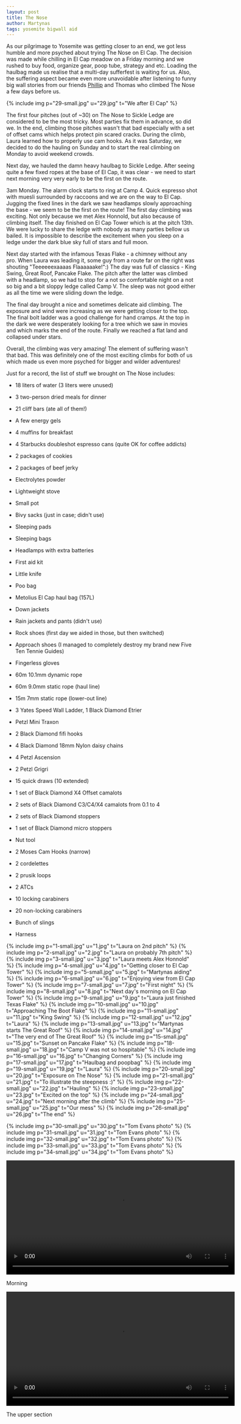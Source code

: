 ```yaml
---
layout: post
title: The Nose
author: Martynas
tags: yosemite bigwall aid
---
```


As our pilgrimage to Yosemite was getting closer to an end, we got less humble
and more psyched about trying The Nose on El Cap.  The decision was made while
chilling in El Cap meadow on a Friday morning and we rushed to buy food, organize gear,
poop tube, strategy and etc. Loading the haulbag made us realise that a multi-day sufferfest is
waiting for us. Also, the suffering aspect became even more unavoidable after listening
to funny big wall stories from our friends [Phillip](http://philippangelo.blogspot.co.uk/)
and Thomas who climbed The Nose a few days before us.

{% include img p="29-small.jpg" u="29.jpg" t="We after El Cap" %}
<!--break-->

The first four pitches (out of ~30) on The Nose to Sickle Ledge are considered to
be the most tricky. Most parties fix them in advance, so did we.  In the end, climbing
those pitches wasn't that bad especially with a set of offset cams which helps
protect pin scared cracks. During the climb, Laura learned how to properly use cam
hooks. As it was Saturday, we decided to do the hauling on Sunday and to start the
real climbing on Monday to avoid weekend crowds.

Next day, we hauled the damn heavy haulbag to Sickle Ledge. After seeing quite a
few fixed ropes at the base of El Cap, it was clear - we need to start next morning
very very early to be the first on the route.

3am Monday. The alarm clock starts to ring at Camp 4. Quick espresso shot with
muesli surrounded by raccoons and we are on the way to El Cap.  Jugging the fixed
lines in the dark we saw headlamps slowly approaching the base - we seem to be the
first on the route! The first day climbing was exciting.  Not only because we met
Alex Honnold, but also because of climbing itself. The day finished on El Cap Tower
which is at the pitch 13th. We were lucky to share the ledge with nobody as many
parties bellow us bailed. It is impossible to describe the excitement when you sleep
on a ledge under the dark blue sky full of stars and full moon.

Next day started with the infamous Texas Flake - a chimney without any pro. When
Laura was leading it, some guy from a route far on the right was shouting
"Teeeeeexaaaas Flaaaaaake!":) The day was full of classics - King Swing, Great
Roof, Pancake Flake. The pitch after the latter was climbed with a headlamp, so
we had to stop for a not so comfortable night on a not so big and a bit sloppy
ledge called Camp V. The sleep was not good either as all the time we were sliding
down the ledge.

The final day brought a nice and sometimes delicate aid climbing. The exposure and
wind were increasing as we were getting closer to the top. The final bolt
ladder was a good challenge for hand cramps. At the top in the dark we were
desperately looking for a tree which we saw in movies and which marks the end of the
route. Finally we reached a flat land and collapsed under stars.

Overall, the climbing was very amazing! The element of suffering wasn't that bad.
This was definitely one of the most exciting climbs for both of us which made us
even more psyched for bigger and wilder adventures!

Just for a record, the list of stuff we brought on The Nose includes:

* 18 liters of water (3 liters were unused)
* 3 two-person dried meals for dinner
* 21 cliff bars (ate all of them!)
* A few energy gels
* 4 muffins for breakfast
* 4 Starbucks doubleshot espresso cans (quite OK for coffee addicts)
* 2 packages of cookies
* 2 packages of beef jerky
* Electrolytes powder

* Lightweight stove
* Small pot
* Bivy sacks (just in case; didn't use)
* Sleeping pads
* Sleeping bags
* Headlamps with extra batteries
* First aid kit
* Little knife
* Poo bag
* Metolius El Cap haul bag (157L)
* Down jackets
* Rain jackets and pants (didn't use)
* Rock shoes (first day we aided in those, but then switched)
* Approach shoes (I managed to completely destroy my brand new Five Ten Tennie Guides)
* Fingerless gloves

* 60m 10.1mm dynamic rope
* 60m 9.0mm static rope (haul line)
* 15m 7mm static rope (lower-out line)
* 3 Yates Speed Wall Ladder, 1 Black Diamond Etrier
* Petzl Mini Traxon
* 2 Black Diamond fifi hooks
* 4 Black Diamond 18mm Nylon daisy chains
* 4 Petzl Ascension
* 2 Petzl Grigri
* 15 quick draws (10 extended)
* 1 set of Black Diamond X4 Offset camalots
* 2 sets of Black Diamond C3/C4/X4 camalots from 0.1 to 4
* 2 sets of Black Diamond stoppers
* 1 set of Black Diamond micro stoppers
* Nut tool
* 2 Moses Cam Hooks (narrow)
* 2 cordelettes
* 2 prusik loops
* 2 ATCs
* 10 locking carabiners
* 20 non-locking carabiners
* Bunch of slings
* Harness

{% include img p="1-small.jpg" u="1.jpg" t="Laura on 2nd pitch" %}
{% include img p="2-small.jpg" u="2.jpg" t="Laura on probably 7th pitch" %}
{% include img p="3-small.jpg" u="3.jpg" t="Laura meets Alex Honnold" %}
{% include img p="4-small.jpg" u="4.jpg" t="Getting closer to El Cap Tower" %}
{% include img p="5-small.jpg" u="5.jpg" t="Martynas aiding" %}
{% include img p="6-small.jpg" u="6.jpg" t="Enjoying view from El Cap Tower" %}
{% include img p="7-small.jpg" u="7.jpg" t="First night" %}
{% include img p="8-small.jpg" u="8.jpg" t="Next day's morning on El Cap Tower" %}
{% include img p="9-small.jpg" u="9.jpg" t="Laura just finished Texas Flake" %}
{% include img p="10-small.jpg" u="10.jpg" t="Approaching The Boot Flake" %}
{% include img p="11-small.jpg" u="11.jpg" t="King Swing" %}
{% include img p="12-small.jpg" u="12.jpg" t="Laura" %}
{% include img p="13-small.jpg" u="13.jpg" t="Martynas starts The Great Roof" %}
{% include img p="14-small.jpg" u="14.jpg" t="The very end of The Great Roof" %}
{% include img p="15-small.jpg" u="15.jpg" t="Sunset on Pancake Flake" %}
{% include img p="18-small.jpg" u="18.jpg" t="Camp V was not so hospitable" %}
{% include img p="16-small.jpg" u="16.jpg" t="Changing Corners" %}
{% include img p="17-small.jpg" u="17.jpg" t="Haulbag and poopbag" %}
{% include img p="19-small.jpg" u="19.jpg" t="Laura" %}
{% include img p="20-small.jpg" u="20.jpg" t="Exposure on The Nose" %}
{% include img p="21-small.jpg" u="21.jpg" t="To illustrate the steepness :)" %}
{% include img p="22-small.jpg" u="22.jpg" t="Hauling" %}
{% include img p="23-small.jpg" u="23.jpg" t="Excited on the top" %}
{% include img p="24-small.jpg" u="24.jpg" t="Next morning after the climb" %}
{% include img p="25-small.jpg" u="25.jpg" t="Our mess" %}
{% include img p="26-small.jpg" u="26.jpg" t="The end" %}

{% include img p="30-small.jpg" u="30.jpg" t="Tom Evans photo" %}
{% include img p="31-small.jpg" u="31.jpg" t="Tom Evans photo" %}
{% include img p="32-small.jpg" u="32.jpg" t="Tom Evans photo" %}
{% include img p="33-small.jpg" u="33.jpg" t="Tom Evans photo" %}
{% include img p="34-small.jpg" u="34.jpg" t="Tom Evans photo" %}

<div class="image-wrapper">
<video width="600" controls>
      <source src="http://vagabonds.lambda.lt/images/2016-12-01-the-nose/video1.webm" type="video/webm">
      Your browser doesn't support HTML5 video tag.
</video>
<p class="image-caption">Morning</p>
</div>
<div class="image-wrapper">
<video width="600" controls>
      <source src="http://vagabonds.lambda.lt/images/2016-12-01-the-nose/video2.webm" type="video/webm">
      Your browser doesn't support HTML5 video tag.
</video>
<p class="image-caption">The upper section</p>
</div>

